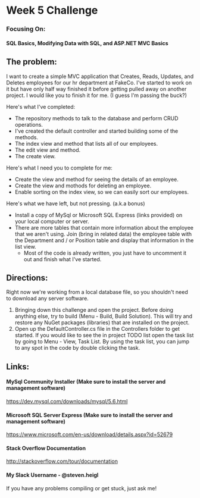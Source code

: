 # Week 5 Challenge
### Focusing On:
#### SQL Basics, Modifying Data with SQL, and ASP.NET MVC Basics

## The problem:
I want to create a simple MVC application that Creates, Reads, Updates, and Deletes employees for our hr department at FakeCo. 
I've started to work on it but have only half way finished it before getting pulled away on another project. 
I would like you to finish it for me. (I guess I'm passing the buck?)

Here's what I've completed:
* The repository methods to talk to the database and perform CRUD operations.
* I've created the default controller and started building some of the methods.
* The index view and method that lists all of our employees.
* The edit view and method.
* The create view.

Here's what I need you to complete for me:
* Create the view and method for seeing the details of an employee.
* Create the view and mothods for deleting an employee. 
* Enable sorting on the index view, so we can easily sort our employees.

Here's what we have left, but not pressing. (a.k.a bonus)
* Install a copy of MySql or Microsoft SQL Express (links provided) on your local computer or server.
* There are more tables that contain more information about the employee that we aren't using. Join (bring in related data) the employee table with the Department and / or Position table and display that information in the list view.
  * Most of the code is already written, you just have to uncomment it out and finish what I've started.

## Directions:
Right now we're working from a local database file, so you shouldn't need to download any server software.

1. Bringing down this challenge and open the project. Before doing anything else, try to build (Menu - Build, Build Solution). This will try and restore
any NuGet packages (libraries) that are installed on the project.
2. Open up the DefaultController.cs file in the Controllers folder to get started. If you would like to see the in project TODO list open the task list
by going to Menu - View, Task List. By using the task list, you can jump to any spot in the code by double clicking the task.

## Links:
#### MySql Community Installer (Make sure to install the server and management software)
https://dev.mysql.com/downloads/mysql/5.6.html

#### Microsoft SQL Server Express (Make sure to install the server and management software)
https://www.microsoft.com/en-us/download/details.aspx?id=52679

#### Stack Overflow Documentation
http://stackoverflow.com/tour/documentation

#### My Slack Username - @steven.heigl
If you have any problems compiling or get stuck, just ask me!